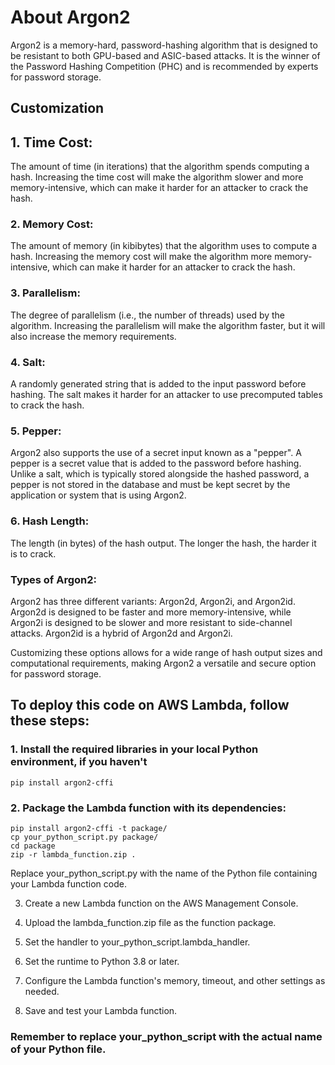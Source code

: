 # About Argon2 


Argon2 is a memory-hard, password-hashing algorithm that is designed to be resistant to both GPU-based and ASIC-based attacks. It is the winner of the Password Hashing Competition (PHC) and is recommended by experts for password storage.

## Customization

## 1. Time Cost: 
The amount of time (in iterations) that the algorithm spends computing a hash. Increasing the time cost will make the algorithm slower and more memory-intensive, which can make it harder for an attacker to crack the hash.

### 2. Memory Cost: 
The amount of memory (in kibibytes) that the algorithm uses to compute a hash. Increasing the memory cost will make the algorithm more memory-intensive, which can make it harder for an attacker to crack the hash.

### 3. Parallelism: 
The degree of parallelism (i.e., the number of threads) used by the algorithm. Increasing the parallelism will make the algorithm faster, but it will also increase the memory requirements.

### 4. Salt: 
A randomly generated string that is added to the input password before hashing. The salt makes it harder for an attacker to use precomputed tables to crack the hash.

### 5. Pepper:
Argon2 also supports the use of a secret input known as a "pepper". A pepper is a secret value that is added to the password before hashing. Unlike a salt, which is typically stored alongside the hashed password, a pepper is not stored in the database and must be kept secret by the application or system that is using Argon2.

### 6. Hash Length: 
The length (in bytes) of the hash output. The longer the hash, the harder it is to crack.

### Types of Argon2: 
Argon2 has three different variants: Argon2d, Argon2i, and Argon2id. Argon2d is designed to be faster and more memory-intensive, while Argon2i is designed to be slower and more resistant to side-channel attacks. Argon2id is a hybrid of Argon2d and Argon2i.

Customizing these options allows for a wide range of hash output sizes and computational requirements, making Argon2 a versatile and secure option for password storage.





## To deploy this code on AWS Lambda, follow these steps:

### 1. Install the required libraries in your local Python environment, if you haven't

```pip install argon2-cffi```

### 2. Package the Lambda function with its dependencies:

```mkdir package
pip install argon2-cffi -t package/
cp your_python_script.py package/
cd package
zip -r lambda_function.zip .
```
Replace your_python_script.py with the name of the Python file containing your Lambda function code.

3. Create a new Lambda function on the AWS Management Console.

4. Upload the lambda_function.zip file as the function package.

5. Set the handler to your_python_script.lambda_handler.

6. Set the runtime to Python 3.8 or later.

7. Configure the Lambda function's memory, timeout, and other settings as needed.

8. Save and test your Lambda function.

### Remember to replace your_python_script with the actual name of your Python file.


